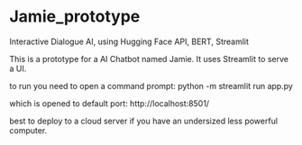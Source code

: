 # Jamie_prototype
Interactive Dialogue AI, using Hugging Face API, BERT, Streamlit


This is a prototype for a AI Chatbot named Jamie.  It uses Streamlit to serve a UI.


to run you need to open a command prompt:
python -m streamlit run app.py


which is opened to default port: http://localhost:8501/


best to deploy to a cloud server if you have an undersized less powerful computer.
